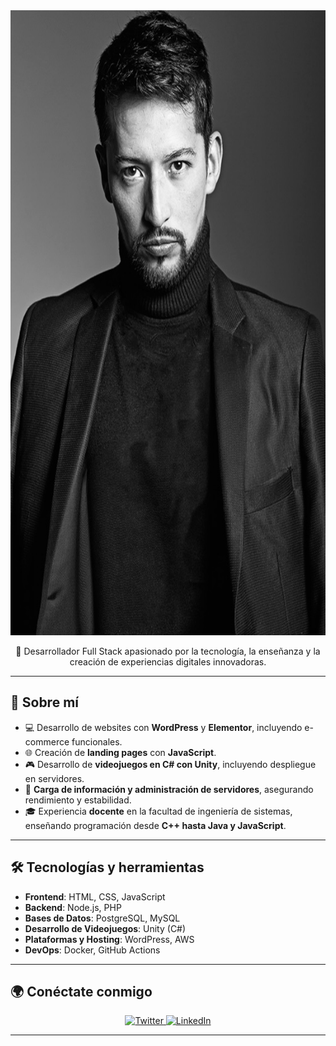 <a href="#">
  <img src="https://raw.githubusercontent.com/NDRELIAN/JulianTovar/main/images/foto.jpg" width="600" height="1000" alt="Bienvenido a mi perfil!">
</a>

<p align="center">
  🚀 Desarrollador Full Stack apasionado por la tecnología, la enseñanza y la creación de experiencias digitales innovadoras.
</p>

---

## 📌 Sobre mí  

- 💻 Desarrollo de websites con **WordPress** y **Elementor**, incluyendo e-commerce funcionales.  
- 🌐 Creación de **landing pages** con **JavaScript**.  
- 🎮 Desarrollo de **videojuegos en C# con Unity**, incluyendo despliegue en servidores.  
- 📡 **Carga de información y administración de servidores**, asegurando rendimiento y estabilidad.  
- 🎓 Experiencia **docente** en la facultad de ingeniería de sistemas, enseñando programación desde **C++ hasta Java y JavaScript**.  

---

## 🛠️ Tecnologías y herramientas  

- **Frontend**: HTML, CSS, JavaScript  
- **Backend**: Node.js, PHP  
- **Bases de Datos**: PostgreSQL, MySQL  
- **Desarrollo de Videojuegos**: Unity (C#)  
- **Plataformas y Hosting**: WordPress, AWS  
- **DevOps**: Docker, GitHub Actions  

---

## 🌍 Conéctate conmigo  

<p align="center">
  <a href="https://twitter.com/tu_usuario">
    <img src="https://img.shields.io/badge/Twitter-%40tu_usuario-1DA1F2?style=for-the-badge&logo=twitter&logoColor=white" alt="Twitter"/>
  </a>
  <a href="https://www.linkedin.com/in/tu_usuario/">
    <img src="https://img.shields.io/badge/LinkedIn-Connect-blue?style=for-the-badge&logo=linkedin" alt="LinkedIn"/>
  </a>
</p>

---
